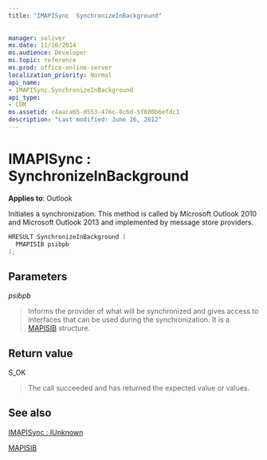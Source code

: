 ```yaml
---
title: "IMAPISync  SynchronizeInBackground"
 
 
manager: soliver
ms.date: 11/16/2014
ms.audience: Developer
ms.topic: reference
ms.prod: office-online-server
localization_priority: Normal
api_name:
- IMAPISync.SynchronizeInBackground
api_type:
- COM
ms.assetid: c4aaca65-d553-476c-8c6d-5f880b6efdc1
description: "Last modified: June 26, 2012"
---
```


# IMAPISync : SynchronizeInBackground

 
  
**Applies to**: Outlook 
  
 Initiates a synchronization. This method is called by Microsoft Outlook 2010 and Microsoft Outlook 2013 and implemented by message store providers. 
  
```cpp
HRESULT SynchronizeInBackground (
  PMAPISIB psibpb
);
```

## Parameters

 _psibpb_
  
> Informs the provider of what will be synchronized and gives access to interfaces that can be used during the synchronization. It is a [MAPISIB](mapisib.md) structure. 
    
## Return value

S_OK 
  
> The call succeeded and has returned the expected value or values.
    
## See also



[IMAPISync : IUnknown](imapisynciunknown.md)
  
[MAPISIB](mapisib.md)

